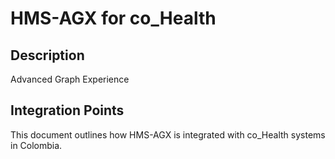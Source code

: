 # HMS-AGX for co_Health

## Description

Advanced Graph Experience

## Integration Points

This document outlines how HMS-AGX is integrated with co_Health systems in Colombia.
